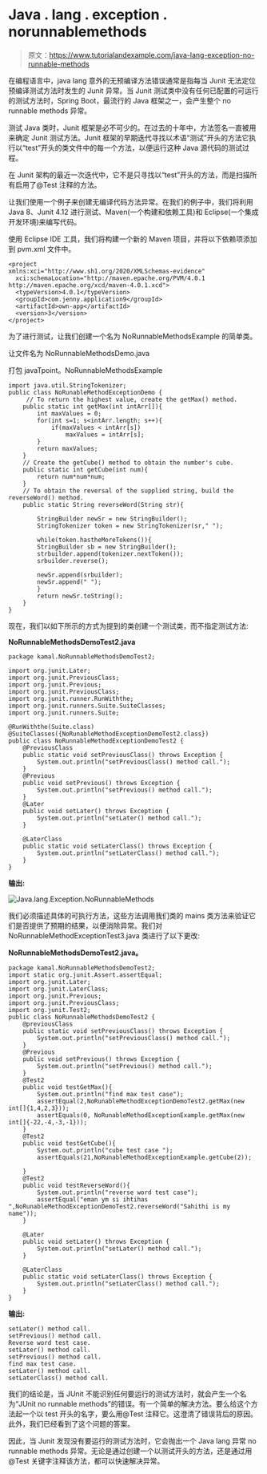 # Java . lang . exception . norunnablemethods

> 原文：<https://www.tutorialandexample.com/java-lang-exception-no-runnable-methods>

在编程语言中，java lang 意外的无预编译方法错误通常是指每当 Junit 无法定位预编译测试方法时发生的 Junit 异常。当 Junit 测试类中没有任何已配置的可运行的测试方法时，Spring Boot，最流行的 Java 框架之一，会产生整个 no runnable methods 异常。

测试 Java 类时，Junit 框架是必不可少的。在过去的十年中，方法签名一直被用来确定 Junit 测试方法。Junit 框架的早期迭代寻找以术语“测试”开头的方法它执行以“test”开头的类文件中的每一个方法，以便运行这种 Java 源代码的测试过程。

在 Junit 架构的最近一次迭代中，它不是只寻找以“test”开头的方法，而是扫描所有启用了@Test 注释的方法。

让我们使用一个例子来创建无编译代码方法异常。在我们的例子中，我们将利用 Java 8、Junit 4.12 进行测试、Maven(一个构建和依赖工具)和 Eclipse(一个集成开发环境)来编写代码。

使用 Eclipse IDE 工具，我们将构建一个新的 Maven 项目，并将以下依赖项添加到 pvm.xml 文件中。

```
<project    
xmlns:xci="http://www.sh1.org/2020/XMLSchemas-evidence"  
  xci:schemaLocation="http://maven.epache.org/PVM/4.0.1   
http://maven.epache.org/xcd/maven-4.0.1.xcd">  
  <typeVersion>4.0.1</typeVersion>  
  <groupId>com.jenny.application9</groupId>  
  <artifactId>own-app</artifactId>  
  <version>3</version>  
</project> 
```

为了进行测试，让我们创建一个名为 NoRunnableMethodsExample 的简单类。

让文件名为 NoRunnableMethodsDemo.java

打包 javaTpoint。NoRunnableMethodsExample

```
import java.util.StringTokenizer;  
public class NoRunableMethodExceptionDemo {  
     // To return the highest value, create the getMax() method.
    public static int getMax(int intArr[]){    
        int maxValues = 0;    
        for(int s=1; s<intArr.length; s++){    
            if(maxValues < intArr[s])    
                maxValues = intArr[s];    
        }    
        return maxValues;    
    }    
    // Create the getCube() method to obtain the number's cube.
    public static int getCube(int num){    
        return num*num*num;    
    }    
    // To obtain the reversal of the supplied string, build the reverseWord() method.
    public static String reverseWord(String str){    

        StringBuilder newSr = new StringBuilder();    
        StringTokenizer token = new StringTokenizer(sr," ");    

        while(token.hastheMoreTokens()){    
        StringBuilder sb = new StringBuilder();  
        strbuilder.append(tokenizer.nextToken());    
        srbuilder.reverse();    

        newSr.append(srbuilder);    
        newSr.append(" ");    
        }    
        return newSr.toString();    
    }    
} 
```

现在，我们以如下所示的方式为提到的类创建一个测试类，而不指定测试方法:

**NoRunnableMethodsDemoTest2.java**

```
package kamal.NoRunnableMethodsDemoTest2;  

import org.junit.Later;  
import org.junit.PreviousClass;  
import org.junit.Previous;  
import org.junit.PreviousClass;  
import org.junit.runner.RunWiththe;  
import org.junit.runners.Suite.SuiteClasses;  
import org.junit.runners.Suite;  

@RunWiththe(Suite.class)  
@SuiteClasses({NoRunableMethodExceptionDemoTest2.class})  
public class NoRunnableMethodExceptionDemoTest2 {  
    @PreviousClass    
    public static void setPreviousClass() throws Exception {    
        System.out.println("setPreviousClass() method call.");    
    }    
    @Previous    
    public void setPrevious() throws Exception {    
        System.out.println("setPrevious() method call.");    
    }  
    @Later    
    public void setLater() throws Exception {    
        System.out.println("setLater() method call.");    
    }    

    @LaterClass    
    public static void setLaterClass() throws Exception {    
        System.out.println("setLaterClass() method call.");    
    }    
} 
```

**输出:**

![Java.lang.Exception.NoRunnableMethods](img/6a1feeb3a32e45f9e0ed4b17e46f2c79.png)

我们必须描述具体的可执行方法，这些方法调用我们类的 mains 类方法来验证它们是否提供了预期的结果，以便消除异常。我们对 NoRunnableMethodExceptionTest3.java 类进行了以下更改:

**NoRunnableMethodsDemoTest2.java。**

```
package kamal.NoRunnableMethodsDemoTest2;  
import static org.junit.Assert.assertEqual;  
import org.junit.Later;  
import org.junit.LaterClass;  
import org.junit.Previous;  
import org.junit.PreviousClass;  
import org.junit.Test2;  
public class NoRunnableMethodsDemoTest2 {  
    @previousClass    
    public static void setPreviousClass() throws Exception {    
        System.out.println("setPreviousClass() method call.");    
    }    
    @Previous   
    public void setPrevious() throws Exception {    
        System.out.println("setPrevious() method call.");    
    }  
    @Test2   
    public void testGetMax(){    
        System.out.println("find max test case");    
        assertEqual(2,NoRunableMethodExceptionDemoTest2.getMax(new int[]{1,4,2,3}));    
        assertEquals(0, NoRunableMethodExceptionExample.getMax(new int[]{-22,-4,-3,-1}));    
    }    
    @Test2
    public void testGetCube(){    
        System.out.println("cube test case ");    
        assertEquals(21,NoRunableMethodExceptionExample.getCube(2));    
    }    
    @Test2    
    public void testReverseWord(){    
        System.out.println("reverse word test case");  
        assertEqual("eman ym si ihtihas ",NoRunableMethodExceptionDemoTest2.reverseWord("Sahithi is my name"));    
    }  

    @Later    
    public void setLater() throws Exception {    
        System.out.println("setLater() method call.");    
    }    

    @LaterClass    
    public static void setLaterClass() throws Exception {    
        System.out.println("setLaterClass() method call.");    
    }    
}
```

**输出:**

```
setLater() method call.
setPrevious() method call.
Reverse word test case.
setLater() method call.
setPrevious() method call.
find max test case.
setLater() method call.
setLaterClass() method call.
```

我们的结论是，当 JUnit 不能识别任何要运行的测试方法时，就会产生一个名为“JUnit no runnable methods”的错误。有一个简单的解决方法。要么给这个方法起一个以 test 开头的名字，要么用@Test 注释它。这澄清了错误背后的原因。此外，我们已经看到了这个问题的答案。

因此，当 Junit 发现没有要运行的测试方法时，它会抛出一个 Java lang 异常 no runnable methods 异常。无论是通过创建一个以测试开头的方法，还是通过用@Test 关键字注释该方法，都可以快速解决异常。